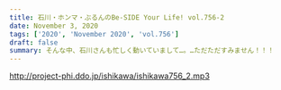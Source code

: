```yaml
---
title: 石川・ホンマ・ぶるんのBe-SIDE Your Life! vol.756-2
date: November 3, 2020
tags: ['2020', 'November 2020', 'vol.756']
draft: false
summary: そんな中、石川さんも忙しく動いていまして…。…ただただすみません！！！
---
```


http://project-phi.ddo.jp/ishikawa/ishikawa756_2.mp3